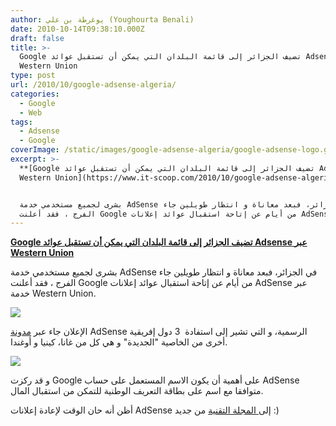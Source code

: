 ```yaml
---
author: يوغرطة بن علي (Youghourta Benali)
date: 2010-10-14T09:38:10.000Z
draft: false
title: >-
  Google تضيف الجزائر إلى قائمة البلدان التي يمكن أن تستقبل عوائد Adsense عبر
  Western Union 
type: post
url: /2010/10/google-adsense-algeria/
categories:
  - Google
  - Web
tags:
  - Adsense
  - Google
coverImage: /static/images/google-adsense-algeria/google-adsense-logo.gif
excerpt: >-
  **[Google تضيف الجزائر إلى قائمة البلدان التي يمكن أن تستقبل عوائد Adsense عبر
  Western Union](https://www.it-scoop.com/2010/10/google-adsense-algeria/)**


  بشرى لجميع مستخدمي خدمة AdSense في الجزائر، فبعد معاناة و انتظار طويلين جاء
  الفرج ، فقد أعلنت Google من أيام عن إتاحة استقبال عوائد إعلانات AdSense
---
```

**[Google تضيف الجزائر إلى قائمة البلدان التي يمكن أن تستقبل عوائد Adsense عبر Western Union](https://www.it-scoop.com/2010/10/google-adsense-algeria/)**

بشرى لجميع مستخدمي خدمة AdSense في الجزائر، فبعد معاناة و انتظار طويلين جاء الفرج ، فقد أعلنت Google من أيام عن إتاحة استقبال عوائد إعلانات AdSense عبر خدمة Western Union.

![](/static/images/google-adsense-algeria/google-adsense-logo.gif)

الإعلان جاء عبر [مدونة](http://adsense.blogspot.com/2010/10/western-union-now-launched-in-four.html) AdSense الرسمية، و التي تشير إلى استفادة  3 دول إفريقية أخرى من الخاصية "الجديدة" و هي كل من غانا، كينيا و أوغندا.

![](/static/images/google-adsense-algeria/WU-Adsense.png)

و قد ركزت Google على أهمية أن يكون الاسم المستعمل على حساب AdSense متوافقا مع اسم على بطاقة التعريف الوطنية للتمكن من استقبال المال.

أظن أنه حان الوقت لإعادة إعلانات AdSense إلى[ المجلة التقنية](https://www.it-scoop.com) من جديد :)
